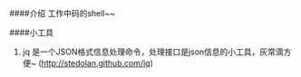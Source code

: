 ####介绍
工作中码的shell~~

####小工具
1. jq 是一个JSON格式信息处理命令，处理接口是json信息的小工具，灰常滴方便~ (http://stedolan.github.com/jq)

